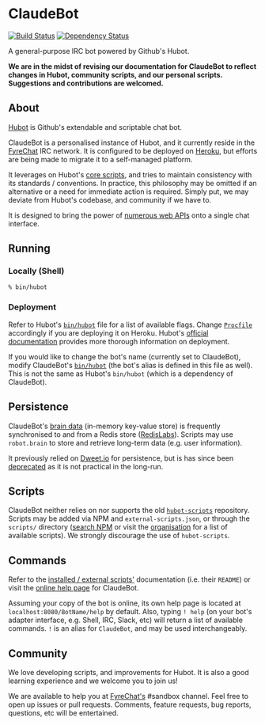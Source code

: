 # ClaudeBot

[![Build Status](https://travis-ci.org/ClaudeBot/ClaudeBot.svg)](https://travis-ci.org/ClaudeBot/ClaudeBot)
[![Dependency Status](https://david-dm.org/ClaudeBot/ClaudeBot.svg)](https://david-dm.org/ClaudeBot/ClaudeBot)

A general-purpose IRC bot powered by Github's Hubot.

**We are in the midst of revising our documentation for ClaudeBot to reflect changes in Hubot, community scripts, and our personal scripts. Suggestions and contributions are welcomed.**


## About

[Hubot](https://hubot.github.com/) is Github's extendable and scriptable chat bot.

ClaudeBot is a personalised instance of Hubot, and it currently reside in the [FyreChat](http://www.fyrechat.net/) IRC network. It is configured to be deployed on [Heroku](http://www.heroku.com/), but efforts are being made to migrate it to a self-managed platform.

It leverages on Hubot's [core scripts](scripts/), and tries to maintain consistency with its standards / conventions. In practice, this philosophy may be omitted if an alternative or a need for immediate action is required. Simply put, we may deviate from Hubot's codebase, and community if we have to.

It is designed to bring the power of [numerous web APIs](https://github.com/ClaudeBot) onto a single chat interface.


## Running

### Locally (Shell)

```
% bin/hubot
```

### Deployment

Refer to Hubot's [`bin/hubot`](https://github.com/github/hubot/blob/master/bin/hubot#L11) file for a list of available flags. Change [`Procfile`](https://devcenter.heroku.com/articles/procfile) accordingly if you are deploying it on Heroku. Hubot's [official documentation](https://hubot.github.com/docs/deploying/) provides more thorough information on deployment.

If you would like to change the bot's name (currently set to ClaudeBot), modify ClaudeBot's [`bin/hubot`](https://github.com/ClaudeBot/ClaudeBot/blob/master/bin/hubot) (the bot's alias is defined in this file as well). This is not the same as Hubot's `bin/hubot` (which is a dependency of ClaudeBot).


## Persistence

ClaudeBot's [brain data](https://hubot.github.com/docs/scripting/#persistence) (in-memory key-value store) is frequently synchronised to and from a Redis store ([RedisLabs](https://redislabs.com/)). Scripts may use `robot.brain` to store and retrieve long-term data (e.g. user information).

It previously relied on [Dweet.io](http://dweet.io/) for persistence, but is has since been [deprecated](scripts/dweet-brain.disabled) as it is not practical in the long-run.


## Scripts

ClaudeBot neither relies on nor supports the old [`hubot-scripts`](https://github.com/github/hubot-scripts) repository. Scripts may be added via NPM and `external-scripts.json`, or through the `scripts/` directory ([search NPM](https://www.npmjs.com/search?q=hubot-) or visit the [organisation](https://github.com/hubot-scripts) for a list of available scripts). We strongly discourage the use of `hubot-scripts`.


## Commands

Refer to the [installed / external scripts'](https://github.com/ClaudeBot/ClaudeBot/blob/master/external-scripts.json) documentation (i.e. their `README`) or visit the [online help page](http://bot.fyianlai.com/ClaudeBot/help) for ClaudeBot.

Assuming your copy of the bot is online, its own help page is located at `localhost:8080/BotName/help` by default. Also, typing `! help` (on your bot's adapter interface, e.g. Shell, IRC, Slack, etc) will return a list of available commands. `!` is an alias for `ClaudeBot`, and may be used interchangeably.


## Community

We love developing scripts, and improvements for Hubot. It is also a good learning experience and we welcome you to join us!

We are available to help you at [FyreChat's](http://www.fyrechat.net/) #sandbox channel. Feel free to open up issues or pull requests. Comments, feature requests, bug reports, questions, etc will be entertained.
